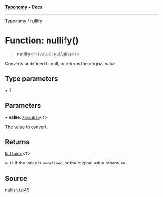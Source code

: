 [**Typonomy**](../README.md) • **Docs**

***

[Typonomy](../globals.md) / nullify

# Function: nullify()

> **nullify**\<`T`\>(`value`): [`Nullable`](../type-aliases/Nullable.md)\<`T`\>

Converts undefined to null, or returns the original value.

## Type parameters

• **T**

## Parameters

• **value**: [`Possible`](../type-aliases/Possible.md)\<`T`\>

The value to convert.

## Returns

[`Nullable`](../type-aliases/Nullable.md)\<`T`\>

`null` if the value is `undefined`, or the original value otherwise.

## Source

[nullish.ts:49](https://github.com/softcraft-development/typonomy/blob/eea886e2cab97560257369acf8e7d17e5016c6e5/src/nullish.ts#L49)
